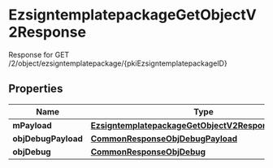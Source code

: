 

# EzsigntemplatepackageGetObjectV2Response

Response for GET /2/object/ezsigntemplatepackage/{pkiEzsigntemplatepackageID}

## Properties

| Name | Type | Description | Notes |
|------------ | ------------- | ------------- | -------------|
|**mPayload** | [**EzsigntemplatepackageGetObjectV2ResponseMPayload**](EzsigntemplatepackageGetObjectV2ResponseMPayload.md) |  |  |
|**objDebugPayload** | [**CommonResponseObjDebugPayload**](CommonResponseObjDebugPayload.md) |  |  [optional] |
|**objDebug** | [**CommonResponseObjDebug**](CommonResponseObjDebug.md) |  |  [optional] |



